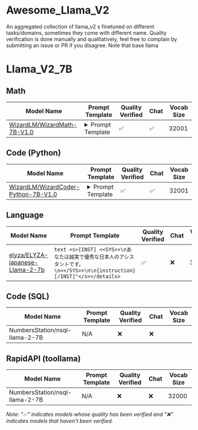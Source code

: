 # Awesome_Llama_V2
An aggregated collection of llama_v2 s finetuned on different tasks/domains, sometimes they come with different name.
Quality verification is done manually and qualitatively, feel free to complain by submitting an issue or PR if you disagree.
Note that base llama 
# Llama_V2_7B

## Math
| Model Name                  |          Prompt Template            | Quality Verified  | Chat | Vocab Size |
|-----------------------------|-------------------------------------|-------------------|------|------------|
| [WizardLM/WizardMath-7B-V1.0](https://huggingface.co/WizardLM/WizardMath-7B-V1.0) | <details><summary>Prompt Template</summary>"Below is an instruction that describes a task. Write a response that appropriately completes the request.\n\n### Instruction:\n{instruction}\n\n### Response: Let's think step by step."</details> | ✅ | ✅ | 32001 |

## Code (Python)
| Model Name                  |          Prompt Template            | Quality Verified  | Chat | Vocab Size |
|-----------------------------|-------------------------------------|-------------------|------|------------|
| [WizardLM/WizardCoder-Python-7B-V1.0](https://huggingface.co/WizardLM/WizardCoder-Python-7B-V1.0/tree/main) | <details><summary>Prompt Template</summary>"Below is an instruction that describes a task. Write a response that appropriately completes the request.\n\n### Instruction:\n{instruction}\n\n### Response:"</details>   | ✅ | ✅ | 32001 |                     

## Language
| Model Name                  |          Prompt Template            | Quality Verified  | Chat | Vocab Size |
|-----------------------------|-------------------------------------|-------------------|------|------------|
| [elyza/ELYZA-japanese-Llama-2-7b](https://huggingface.co/elyza/ELYZA-japanese-Llama-2-7b) | ```text <s>[INST] <<SYS>>\nあなたは誠実で優秀な日本人のアシスタントです。\n<</SYS>>\n\n{instruction} [/INST]"</s></details> ```| ✅ | ❌ | 32000 |

## Code (SQL)
| Model Name                     |          Prompt Template            | Quality Verified  | Chat | Vocab Size |
|--------------------------------|-------------------------------------|-------------------|------| ---------- |
| NumbersStation/nsql-llama-2-7B |            N/A                      |        ❌         |   ❌ |           |

## RapidAPI (toollama)
| Model Name                     |          Prompt Template            | Quality Verified  |  Chat | Vocab Size |
|--------------------------------|-------------------------------------|-------------------| ------| ---------- |
| NumbersStation/nsql-llama-2-7B |            N/A                      |        ❌         |   ❌ |  32000     |

*Note: "✅" indicates models whose quality has been verified and "❌" indicates models that haven't been verified.*
